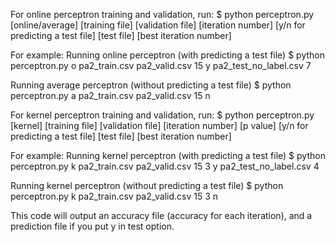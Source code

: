 For online perceptron training and validation, run:
$ python perceptron.py [online/average] [training file] [validation file] [iteration number] [y/n for predicting a test file] [test file] [best iteration number]

For example:
Running online perceptron (with predicting a test file)
$ python perceptron.py o pa2_train.csv pa2_valid.csv 15 y pa2_test_no_label.csv 7

Running average perceptron (without predicting a test file)
$ python perceptron.py a pa2_train.csv pa2_valid.csv 15 n

For kernel perceptron training and validation, run:
$ python perceptron.py [kernel] [training file] [validation file] [iteration number] [p value] [y/n for predicting a test file] [test file] [best iteration number]

For example:
Running kernel perceptron (with predicting a test file)
$ python perceptron.py k pa2_train.csv pa2_valid.csv 15 3 y pa2_test_no_label.csv 4

Running kernel perceptron (without predicting a test file)
$ python perceptron.py k pa2_train.csv pa2_valid.csv 15 3 n

This code will output an accuracy file (accuracy for each iteration), and a prediction file if you put y in test option.